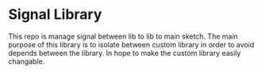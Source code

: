 # Signal Library
This repo is manage signal between lib to lib to main sketch. The main purpose of this library is to isolate between custom library in order to avoid depends between the library. In hope to make the custom library easily changable.
